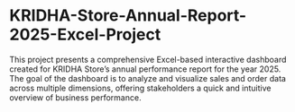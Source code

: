 # KRIDHA-Store-Annual-Report-2025-Excel-Project
This project presents a comprehensive Excel-based interactive dashboard created for KRIDHA Store’s annual performance report for the year 2025. The goal of the dashboard is to analyze and visualize sales and order data across multiple dimensions, offering stakeholders a quick and intuitive overview of business performance.
